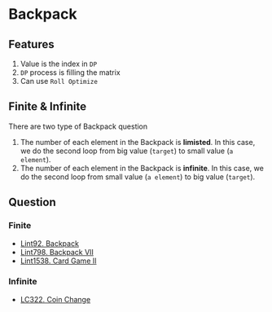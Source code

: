 # Backpack

## Features

1. Value is the index in `DP`
2. `DP` process is filling the matrix
3. Can use `Roll Optimize`

## Finite & Infinite

There are two type of Backpack question

1. The number of each element in the Backpack is **limisted**. In this case, we do the second loop from big value (`target`) to small value (`a element`).
2. The number of each element in the Backpack is **infinite**. In this case, we do the second loop from small value (`a element`) to big value (`target`).

## Question

### Finite

* <a href="Finite/Lint92Backpack.md">Lint92. Backpack</a>
* <a href="Finite/Lint798BackpackVII.md">Lint798. Backpack VII</a>
* <a href="Finite/Lint1538CardGameII.md">Lint1538. Card Game II</a>

### Infinite

* <a href="Infinite/LC322CoinChange.md">LC322. Coin Change</a>

